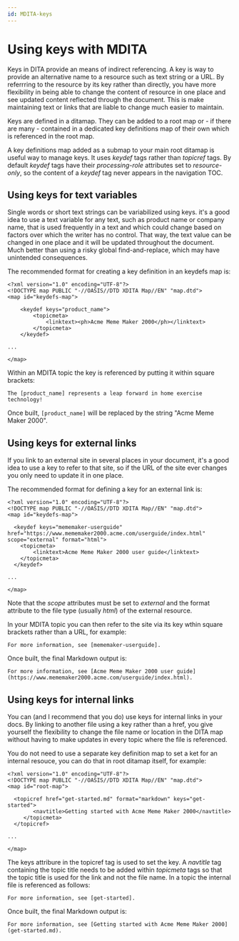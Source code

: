 ```yaml
---
id: MDITA-keys
---
```


# Using keys with MDITA

Keys in DITA provide an means of indirect referencing. A key is way to provide an alternative name to a resource such as text string or a URL. By referrring to the resource by its key rather than directly, you have more flexibility in being able to change the content of resource in one place and see updated content reflected through the document. This is make maintaining text  or links that are liable to change much easier to maintain.

Keys are defined in a ditamap. They can be added to a root map or - if there are many - contained in a dedicated key definitions map of their own which is referenced in the root map.

A key definitions map added as a submap to your main root ditamap is useful way to manage keys. It uses *keydef* tags rather than *topicref* tags. By default *keydef* tags have their *processing-role* attributes set to *resource-only*, so the content of a *keydef* tag never appears in the navigation TOC. 

## Using keys for text variables

Single words or short text strings can be variabilized using keys. it's a good idea to use a text variable for any text, such as product name or company name, that is used frequently in a text and which could change based on factors over which the writer has no control. That way, the text value can be changed in one place and it will be updated throughout the document. Much better than using a risky global find-and-replace, which may have unintended consequences.

The recommended format for creating a key definition in an keydefs map is:
```
<?xml version="1.0" encoding="UTF-8"?>
<!DOCTYPE map PUBLIC "-//OASIS//DTD XDITA Map//EN" "map.dtd">
<map id="keydefs-map">    
    
    <keydef keys="product_name">
        <topicmeta>
            <linktext><ph>Acme Meme Maker 2000</ph></linktext>
        </topicmeta>
    </keydef>

...

</map>
```
Within an MDITA topic the key is referenced by putting it within square brackets:
```
The [product_name] represents a leap forward in home exercise technology! 
```
Once built, `[product_name]` will be replaced by the string "Acme Meme Maker 2000".

## Using keys for external links

If you link to an external site in several places in your document, it's a good idea to use a key to refer to that site, so if the URL of the site ever changes you only need to update it in one place.

The recommended format for defining a key for an external link is:
```
<?xml version="1.0" encoding="UTF-8"?>
<!DOCTYPE map PUBLIC "-//OASIS//DTD XDITA Map//EN" "map.dtd">
<map id="keydefs-map">  

  <keydef keys="mememaker-userguide" href="https://www.mememaker2000.acme.com/userguide/index.html" scope="external" format="html">
    <topicmeta>
        <linktext>Acme Meme Maker 2000 user guide</linktext>
    </topicmeta>
  </keydef>

...

</map>
```
Note that the *scope* attributes must be set to *external* and the format attribute to the file type (usually *html*) of the external resource.

In your MDITA topic you can then refer to the site via its key wthin square brackets rather than a URL, for example:
```
For more information, see [mememaker-userguide].
```
Once built, the final Markdown output is:
```
For more information, see [Acme Meme Maker 2000 user guide](https://www.mememaker2000.acme.com/userguide/index.html).
```

## Using keys for internal links

You can (and I recommend that you do) use keys for internal links in your docs. By linking to another file using a key rather than a href, you give yourself the flexibility to change the file name or location in the DITA map without having to make updates in every topic where the file is referenced.

You do not need to use a separate key definition map to set a ket for an internal resouce, you can do that in root ditamap itself, for example:
```
<?xml version="1.0" encoding="UTF-8"?>
<!DOCTYPE map PUBLIC "-//OASIS//DTD XDITA Map//EN" "map.dtd">
<map id="root-map"> 

  <topicref href="get-started.md" format="markdown" keys="get-started">
        <navtitle>Getting started with Acme Meme Maker 2000</navtitle>
     </topicmeta>
  </topicref>

...

</map>
```
The keys attribure in the topicref tag is used to set the key. A *navtitle* tag containing the topic title needs to be added within *topicmeta* tags so that the topic title is used for the link and not the file name. In a topic the internal file is referenced as follows:
```
For more information, see [get-started].
```
Once built, the final Markdown output is:
```
For more information, see [Getting started with Acme Meme Maker 2000](get-started.md).
```





